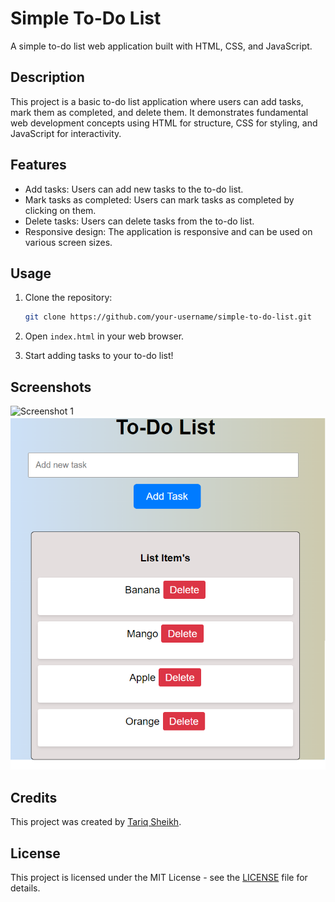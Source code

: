 # Simple To-Do List

A simple to-do list web application built with HTML, CSS, and JavaScript.

## Description

This project is a basic to-do list application where users can add tasks, mark them as completed, and delete them. It demonstrates fundamental web development concepts using HTML for structure, CSS for styling, and JavaScript for interactivity.

## Features

- Add tasks: Users can add new tasks to the to-do list.
- Mark tasks as completed: Users can mark tasks as completed by clicking on them.
- Delete tasks: Users can delete tasks from the to-do list.
- Responsive design: The application is responsive and can be used on various screen sizes.

## Usage

1. Clone the repository:

    ```bash
    git clone https://github.com/your-username/simple-to-do-list.git
    ```

2. Open `index.html` in your web browser.

3. Start adding tasks to your to-do list!

## Screenshots

![Screenshot 1](screenshots/screenshot1.png)
![Screenshot 2](screenshots/screenshot2.png)

## Credits

This project was created by [Tariq Sheikh](https://github.com/Tariq-sheikh21).

## License

This project is licensed under the MIT License - see the [LICENSE](LICENSE) file for details.
